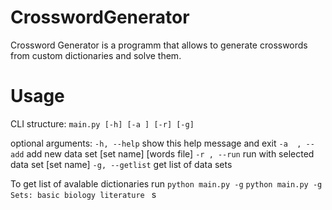 # CrosswordGenerator
Crossword Generator is a programm that allows to generate crosswords from custom dictionaries and solve them.
# Usage
CLI structure: `main.py [-h] [-a ] [-r] [-g]`

optional arguments:
  `-h, --help`     show this help message and exit
  `-a  , --add`    add new data set [set name] [words file]
  `-r , --run`     run with selected data set [set name]
  `-g, --getlist`  get list of data sets
  
To get list of avalable dictionaries run `python main.py -g` 
`python main.py -g
Sets:
basic
biology
literature
`
s
